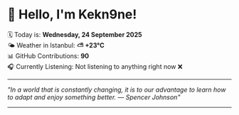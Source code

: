 # 👋 Hello, I'm Kekn9ne!

🗓️ Today is: **Wednesday, 24 September 2025**  
🌤️ Weather in Istanbul: **⛅️  +23°C**  
📊 GitHub Contributions: **90**  
🎧 Currently Listening: Not listening to anything right now ❌

---

_"In a world that is constantly changing, it is to our advantage to learn how to adapt and enjoy something better. — *Spencer Johnson*"_

---
